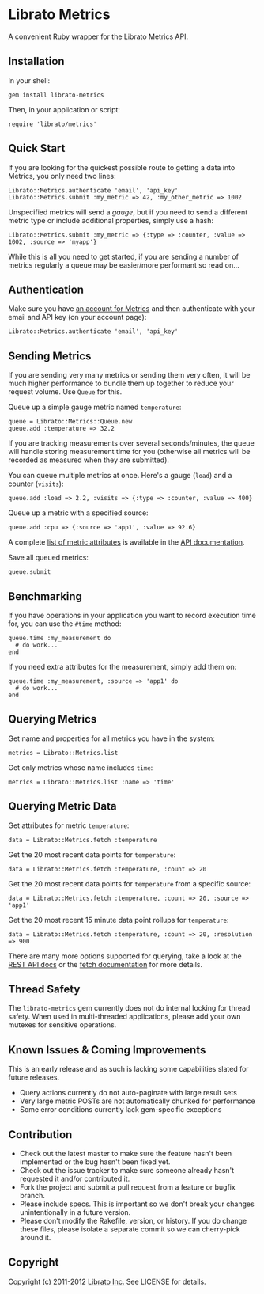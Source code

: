 Librato Metrics
=======

A convenient Ruby wrapper for the Librato Metrics API.

## Installation

In your shell:

    gem install librato-metrics

Then, in your application or script:

    require 'librato/metrics'

## Quick Start

If you are looking for the quickest possible route to getting a data into Metrics, you only need two lines:

    Librato::Metrics.authenticate 'email', 'api_key'
    Librato::Metrics.submit :my_metric => 42, :my_other_metric => 1002

Unspecified metrics will send a *gauge*, but if you need to send a different metric type or include additional properties, simply use a hash:

    Librato::Metrics.submit :my_metric => {:type => :counter, :value => 1002, :source => 'myapp'}

While this is all you need to get started, if you are sending a number of metrics regularly a queue may be easier/more performant so read on...

## Authentication

Make sure you have [an account for Metrics](https://metrics.librato.com/) and then authenticate with your email and API key (on your account page):

    Librato::Metrics.authenticate 'email', 'api_key'

## Sending Metrics

If you are sending very many metrics or sending them very often, it will be much higher performance to bundle them up together to reduce your request volume. Use `Queue` for this.

Queue up a simple gauge metric named `temperature`:

    queue = Librato::Metrics::Queue.new
    queue.add :temperature => 32.2

If you are tracking measurements over several seconds/minutes, the queue will handle storing measurement time for you (otherwise all metrics will be recorded as measured when they are submitted).

You can queue multiple metrics at once. Here's a gauge (`load`) and a counter (`visits`):

    queue.add :load => 2.2, :visits => {:type => :counter, :value => 400}

Queue up a metric with a specified source:

    queue.add :cpu => {:source => 'app1', :value => 92.6}

A complete [list of metric attributes](http://dev.librato.com/v1/metrics) is available in the [API documentation](http://dev.librato.com/v1).

Save all queued metrics:

    queue.submit

## Benchmarking

If you have operations in your application you want to record execution time for, you can use the `#time` method:

    queue.time :my_measurement do
      # do work...
    end

If you need extra attributes for the measurement, simply add them on:

    queue.time :my_measurement, :source => 'app1' do
      # do work...
    end

## Querying Metrics

Get name and properties for all metrics you have in the system:

    metrics = Librato::Metrics.list

Get only metrics whose name includes `time`:

    metrics = Librato::Metrics.list :name => 'time'

## Querying Metric Data

Get attributes for metric `temperature`:

    data = Librato::Metrics.fetch :temperature

Get the 20 most recent data points for `temperature`:

    data = Librato::Metrics.fetch :temperature, :count => 20

Get the 20 most recent data points for `temperature` from a specific source:

    data = Librato::Metrics.fetch :temperature, :count => 20, :source => 'app1'

Get the 20 most recent 15 minute data point rollups for `temperature`:

    data = Librato::Metrics.fetch :temperature, :count => 20, :resolution => 900

There are many more options supported for querying, take a look at the [REST API docs](http://dev.librato.com/v1/get/gauges/:name) or the [fetch documentation](http://rubydoc.info/github/librato/librato-metrics/master/Librato/Metrics.fetch)  for more details.

## Thread Safety

The `librato-metrics` gem currently does not do internal locking for thread safety. When used in multi-threaded applications, please add your own mutexes for sensitive operations.

## Known Issues & Coming Improvements

This is an early release and as such is lacking some capabilities slated for future releases.

* Query actions currently do not auto-paginate with large result sets
* Very large metric POSTs are not automatically chunked for performance
* Some error conditions currently lack gem-specific exceptions

## Contribution

* Check out the latest master to make sure the feature hasn't been implemented or the bug hasn't been fixed yet.
* Check out the issue tracker to make sure someone already hasn't requested it and/or contributed it.
* Fork the project and submit a pull request from a feature or bugfix branch.
* Please include specs. This is important so we don't break your changes unintentionally in a future version.
* Please don't modify the Rakefile, version, or history. If you do change these files, please isolate a separate commit so we can cherry-pick around it.

## Copyright

Copyright (c) 2011-2012 [Librato Inc.](http://librato.com) See LICENSE for details.